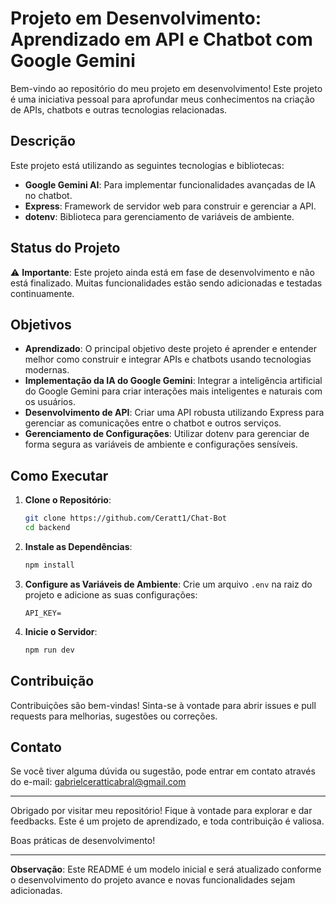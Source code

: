 # Projeto em Desenvolvimento: Aprendizado em API e Chatbot com Google Gemini

Bem-vindo ao repositório do meu projeto em desenvolvimento! Este projeto é uma iniciativa pessoal para aprofundar meus conhecimentos na criação de APIs, chatbots e outras tecnologias relacionadas. 

## Descrição

Este projeto está utilizando as seguintes tecnologias e bibliotecas:

- **Google Gemini AI**: Para implementar funcionalidades avançadas de IA no chatbot.
- **Express**: Framework de servidor web para construir e gerenciar a API.
- **dotenv**: Biblioteca para gerenciamento de variáveis de ambiente.

## Status do Projeto

⚠️ **Importante**: Este projeto ainda está em fase de desenvolvimento e não está finalizado. Muitas funcionalidades estão sendo adicionadas e testadas continuamente. 

## Objetivos

- **Aprendizado**: O principal objetivo deste projeto é aprender e entender melhor como construir e integrar APIs e chatbots usando tecnologias modernas.
- **Implementação da IA do Google Gemini**: Integrar a inteligência artificial do Google Gemini para criar interações mais inteligentes e naturais com os usuários.
- **Desenvolvimento de API**: Criar uma API robusta utilizando Express para gerenciar as comunicações entre o chatbot e outros serviços.
- **Gerenciamento de Configurações**: Utilizar dotenv para gerenciar de forma segura as variáveis de ambiente e configurações sensíveis.

## Como Executar

1. **Clone o Repositório**:
    ```sh
    git clone https://github.com/Ceratt1/Chat-Bot
    cd backend
    ```

2. **Instale as Dependências**:
    ```sh
    npm install
    ```

3. **Configure as Variáveis de Ambiente**:
    Crie um arquivo `.env` na raiz do projeto e adicione as suas configurações:
    ```plaintext
    API_KEY=
    ```

4. **Inicie o Servidor**:
    ```sh
    npm run dev
    ```

## Contribuição

Contribuições são bem-vindas! Sinta-se à vontade para abrir issues e pull requests para melhorias, sugestões ou correções.

## Contato

Se você tiver alguma dúvida ou sugestão, pode entrar em contato através do e-mail: gabrielceratticabral@gmail.com

---

Obrigado por visitar meu repositório! Fique à vontade para explorar e dar feedbacks. Este é um projeto de aprendizado, e toda contribuição é valiosa.

Boas práticas de desenvolvimento!

---

**Observação**: Este README é um modelo inicial e será atualizado conforme o desenvolvimento do projeto avance e novas funcionalidades sejam adicionadas.
